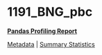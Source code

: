 # 1191_BNG_pbc

[**Pandas Profiling Report**](https://epistasislab.github.io/penn-ml-benchmarks/profile/1191_BNG_pbc.html)

[Metadata](metadata.yaml) | [Summary Statistics](summary_stats.tsv)
